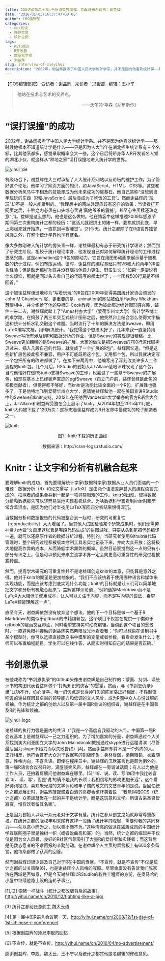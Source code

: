 ```yaml
---
title: COS访谈第二十期:千秋邈矣独留我，百战归来再读书：谢益辉
date: '2016-01-03T16:37:47+00:00'
author: COS编辑部
categories:
  - cos访谈
  - 推荐文章
  - 统计之都
tags:
  - RStudio
  - R开发者
  - 数据科学家
  - 谢益辉
slug: interview-of-xieyihui
description: "2002年，谢益辉报考了中国人民大学统计学系。并不是因为他喜欢统计学——那时候他根本不知道统计学是什么——只是因为人大当年在湖北招生统计系有三个名额，比其他系都多，感觉录取概率会大一些。这个日后将跻身华人R开发者名人堂的湖北小伙，就这样从“种地之家”误打误撞地进入统计学的世界。 机缘巧合下，谢益辉在大三时承担了人大统计系网站以及论坛的维护工作。为了管好这个论坛，他学习了网页方面的知识，如JavaScript、HTML、CSS等。这些和数据分析风马牛不相及的技能却成为他未来成功的奠基石。"
---
```


【COS编辑部按】 受访者：[谢益辉 ](http://yihui.name/)  采访者：[冯俊晨](http://www.fengjunchen.com/)   编辑：王小宁


>  他站在技术与艺术的交界点。
>
>
>
>                                                      ——沃尔特·华森《乔布斯传》


# “误打误撞”的成功

2002年，谢益辉报考了中国人民大学统计学系。并不是因为他喜欢统计学——那时候他根本不知道统计学是什么——只是因为人大当年在湖北招生统计系有三个名额，比其他系都多，感觉录取概率会大一些。这个日后将跻身华人R开发者名人堂的湖北小伙，就这样从“种地之家”误打误撞地进入统计学的世界。

![yihui_xie](https://uploads.cosx.org/2015/12/yihui_xie.jpg)

机缘巧合下，谢益辉在大三时承担了人大统计系网站以及论坛的维护工作。为了管好这个论坛，他学习了网页方面的知识，如JavaScript、HTML、CSS等。这些和数据分析风马牛不相及的技能却成为他未来成功的奠基石。他自己笑称“没想到当年玩玩的东西（R和JavaScript）最后竟成为了吃饭的工具”。然而谢益辉的“玩玩”却不是一般人能做到的。“我理想中的网站外观应该有这样的效果：当读者打开网页之后，十秒之内必须在口头或心里说‘真他爷爷的震撼’，甚至心生买椟还珠之意”[1]。益辉是这么想的，他也是这么做的。他在博客中这样描述2009年感恩节期间第三次重构统计之都的经历：“这活儿就跟拱土的猪一样，要拱就拱到底，早上爬起来就开始拱，一直拱到半夜睡觉”。[2]今天，统计之都除了在R语言界独领风骚之外，在整个统计学界也享有盛名。

像大多数刚进入统计学的愣头青一样，谢益辉最初有志于研究统计学理论；然而到了研究生阶段，相较于统计理论本身，他发现自己对如何解释统计理论的工作过程更感兴趣。这是animation这个R包的原动力。它旨在用图形动画来展示基于随机数的统计过程，例如布朗运动。彼时，谢益辉的编程基础只有VB和大约两年的R语言经验；但是缺乏编程功底并没有阻挡他自力更生、野蛮生长：“如果一定要说有什么烦恼，那就是回过头去看自己的代码写的都太烂了；一个函数500行真是不堪回首。”

这个被谢益辉谦逊地称为“写着玩玩”的R包在2009年获得美国统计家协会颁发的John M Chambers 奖，更重要的是，animation的网站被伯乐Hadley Wickham慧眼相中，并介绍给了他的导师Di Cook教授。因为彼此都对统计图形感兴趣，邮件一来二去，谢益辉就踏上了“Ames村办大学”（爱荷华州立大学）统计学系博士的求学路。在捣鼓了两三年交互式统计图形之后，他突然卯上结合怎么使得文字描述和统计分析水乳交融这个难题。当时流行了十年的解决方法是Sweave，即用LaTeX编写文档，用R解决统计。“我觉得这个想法太好了，几年来我一直坚持用Sweave写所有涉及到R和数据分析的作业，但是Sweave的实现却很糟糕。比Sweave更加糟糕的是Sweave的扩展。大家的做法是把Sweave的700行源代码拷贝过来，插入几段自己的代码，就变成了一个扩展的R包”，益辉回忆道，“但是这些新扩展包彼此都不兼容，用户不可能既用这个包，又用那个包，所以我就决定写一个包把所有的改进都做了”。在接下来两周中，他编写出了深刻改变许多人工作流程的knitr包。几个月后，RStudio的创始人JJ Allaire慧眼识珠发现了这个包，当时他恰好在做RStudio支持Sweave的工作，也尝试了一些基于Sweave的扩展包，如现在基本上已经销声匿迹的pgfSweave（自立门户前，益辉曾经是此包的积极贡献者），但觉得都不够好，而knitr是功能比较全面的一个R包，扩展性也强多了。于是他特地飞到爱荷华州立大学，邀请谢益辉和他一起在美国宣讲RStudio中的Sweave和knitr支持。2012年在田纳西Vanderbilt大学举办的官方R语言大会上，JJ Allaire和谢益辉受邀在会上展示了knitr。从2014年初至2015年11月底，knitr大约被下载了120万次：这标志着谢益辉成为R开发界中最成功的轮子制造者之一。

![knitr](https://uploads.cosx.org/2015/12/knitr.jpg)

<p style="text-align: center;">
  图1：knitr下载的历史曲线
</p>

<p style="text-align: center;">
  数据来源：http://cran-logs.rstudio.com/
</p>

# Knitr：让文字和分析有机融合起来

要理解knitr的成功，首先要理解统计学家/数据科学家/数据从业人员们面临的一个难题：数据分析（R）和论文撰写（LaTeX）是由两个语法差异甚大的编程语言完成的，把两者的结果合并到一起是一项异常艰难的工作。knitr的出现，使得数据分析和数据报告可以轻而易举地实现有机结合。为啥数据科学家看到knitr时眼里常含着泪水，是因为他们对半夜用LaTeX写回归分析结果恨得深沉。

当数据分析和数据报告的代码被整合到一起时，研究的可重复性（reproducibility）大大增强了。当其他人试图检验某个研究成果时，他们无需劳神费力地做“文章里这张表是哪段代码生成”的拼图游戏，只要从头到尾把代码编译一遍，就可以还原原作者的数据分析过程。特别的，当研究者使用Github做代码管理时，整个研究过程都被版本控制工具忠实地记录下来，并向大众开放；这将极大地提高作弊的成本，从而降低学术舞弊的概率。虽然目前察觉到这一点的只有小部分有识之士，但是可以预见未来主流学术界一定会向更高可重复性的研究过程披露转型。

然而，提高学术研究的可重复性并不是谢益辉创造knitr的本意，只能算是意外之得。他对于knitr的期望是更加抽象的。“我们不应该执着于使用哪种语言和媒体来实现功能，而是应该考虑到底实现什么功能；knitr的目标就是让人们可以简单地把文字和分析有机融合起来”，益辉这样评论道，“例如选择Markdown而不是LaTeX大大降低了使用成本，让人可以关注于内容，而不是写内容的语法，希望LaTeX控能理解这一点”。

直至今天，谢益辉依然没有放弃这个想法。他的下一个目标是做一个基于R Markdown的类似于gitbook的书籍编辑包。这个项目不仅旨在提供一个类似于gitbook的靓丽交互界面，同时希望支持实时动态编辑。当谈到这个项目的愿景时，一直避免眼神接触的谢益辉突然两眼放光地看着我：“你可以想象在读到书中某个模型时，你可以选择直接改变书中模型的变量或者参数，看看会发生什么；老师可以布置编程题目，学生可以在线作答，从而实时得知自己的结果是否正确。”

# 书剑恩仇录

被他戏称为“书剑恩仇录”的Github头像由谢益辉是自己制作的：蒙面、持剑、读统计书的构图代表着益辉做个“打劫知识的侠客”的愿望。然而，与《书剑恩仇录》里”武功不行、负心薄幸、唯一的优点是长得帅”[3]的陈家洛正好相反，不靠颜值吃饭的谢益辉因其卓越的领导能力和低调的文人风骨，成为R圈中众人心悦诚服的领袖。作为统计之都的创始人以及第一届中国R会议的组织者，谢益辉是在中国普及R的先锋和领袖。

![yihui_logo](https://uploads.cosx.org/2015/12/yihui_logo.jpg)

谢益辉的执行力强是圈内的共识（“我是一个高度自我驱动的人”）。中国第一届R会议基本上是谢益辉以一己之力组织的。为了增加嘉宾的分量，谢益辉通过个人关系找到澳大利亚国立大学的John Maindonald教授通过skype进行远程讲演（尽管最后因为skype不给力而以失败告终）[4]。然而谢益辉却并不是一个外向的人。正好相反，他符合普罗大众对于数据宅的刻板印象：身材瘦弱，梁架眼镜，衣着随意，性格内向，不喜言语。即使在程序员中，谢益辉的沉默寡言也是颇为例外的。第一届R语言会议召开时，满屋谈笑风声，益辉却在一旁调试话筒；有人以为他是工作人员，还拍着肩膀问他谢益辉在哪里。[5]“‘听、说、读、写’四项中我比较喜欢‘听、读、写’，但是‘说’的确不是我的长项；我相信写的影响更加长远”，这个爱好诗词楹联、喜欢朱光潜的文学评论和丰子恺的散文的文艺青年如是说。当回忆统计之都发展史时，谢益辉敲敲盛着白酒的高脚香槟杯笑着说：“我觉得把COS（统计之都）众英雄凝聚在一起的并不是统计学，而是这玩意和文学。所谓古来圣贤皆寂寞，惟有饮者留其名嘛”。

正是因为创始人以及一众元老对于文学有爱，统计之都从创立之始就非常尊重版权。在统计之都的版权申明末尾有这样一段话，”统计学的崛起，需要你我的共同努力——勿以恶小而为之，勿以善小而不为。”这种清高的做派在盗版成风的中国统计学互联网圈子里是独树一帜（或者说曲高和寡）的。当然，统计之都的崛起并不仅仅是因为文人风骨，良好的R社区气氛吸引了大量R的爱好者和实践者；而这背后是无数志愿者的不求回报的辛勤劳动。在谢益辉个人主页的留言板上有600余条留言，他每条都做了认真的回答。

然而谢益辉却很少谈及自己对于R在中国的贡献。“不宣传，就是不宣传”不仅是统计之都的公关策略[6]，也是谢益辉个人风格的写照。尽管金庸没有告诉我们陈家洛在西域是否如意，但是今天谢益辉以RStudio的软件工程师的身份，在奥马哈的小屋中继续他隐士般的造轮子事业。



[1],[2] 像猪一样战斗（统计之都改版背后的故事），<http://yihui.name/cn/2010/12/fighting-like-a-pig/>

[3] 统计之都前任总舵主 魏太云语

[4] 第一届中国R语言会议第一天，<http://yihui.name/cn/2008/12/1st-day-of-1st-chinese-r-conference/>

[5] 根据谢益辉的师兄李舰的回忆

[6] 不宣传，就是不宣传，<http://yihui.name/cn/2010/04/no-advertisement/>

感谢谢益辉、李舰、魏太云、王小宁以及统计之都其他匿名编辑的修改意见。
